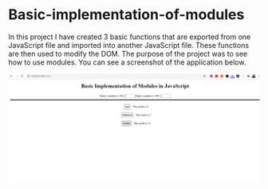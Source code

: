 # Basic-implementation-of-modules

In this project I have created 3 basic functions that are exported from one JavaScript file and imported into another JavaScript file. These functions are then used to modify the DOM.
The purpose of the project was to see how to use modules.
You can see a screenshot of the application below.

![Demonstration](src/demonstration.png)
